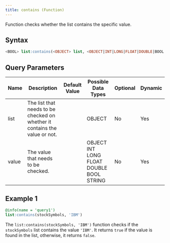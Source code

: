 ```yaml
---
title: contains (Function)
---
```


Function checks whether the list contains the specific value.

## Syntax

```sql
<BOOL> list:contains(<OBJECT> list, <OBJECT|INT|LONG|FLOAT|DOUBLE|BOOL|STRING> value)
```

## Query Parameters

| Name  | Description  | Default Value | Possible Data Types | Optional | Dynamic |
|-------|--------------|---------------|---------------------|----------|---------|
| list | The list that needs to be checked on whether it contains the value or not.|      | OBJECT    | No       | Yes     |
| value | The value that needs to be checked.  |       | OBJECT INT LONG FLOAT DOUBLE BOOL STRING | No    | Yes     |

## Example 1

```sql
@info(name = 'query1')
list:contains(stockSymbols, 'IBM')
```

The `list:contains(stockSymbols, 'IBM')` function checks if the `stockSymbols` list contains the value `'IBM'`. It returns `true` if the value is found in the list, otherwise, it returns `false`.
